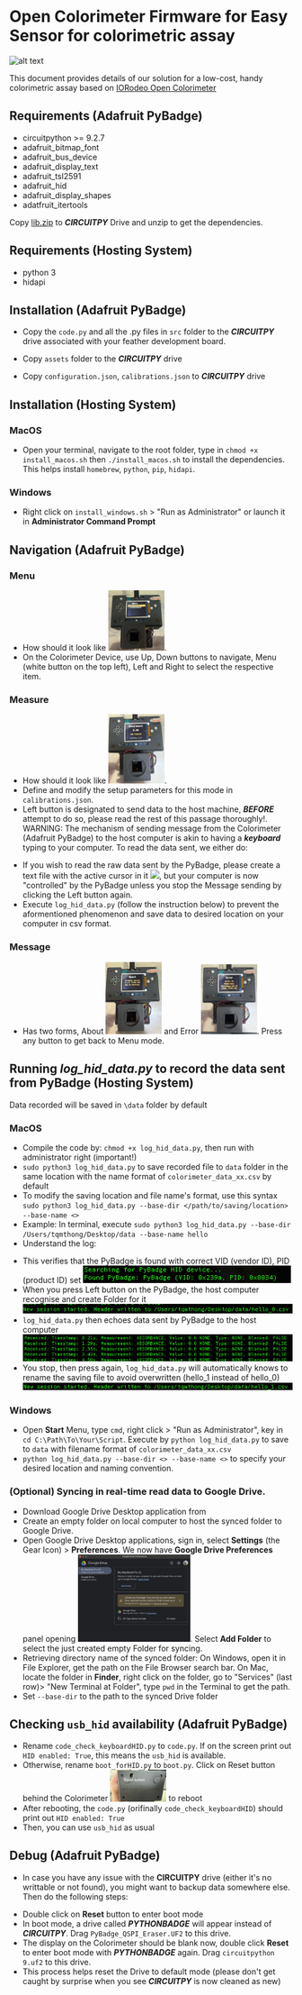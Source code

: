 # Open Colorimeter Firmware for Easy Sensor for colorimetric assay 

![alt text](/images/open_colorimeter.png)

This document provides details of our solution for a low-cost, handy colorimetric assay based on [IORodeo Open Colorimeter](https://iorodeo.com/products/open-colorimeter) 

## Requirements (Adafruit PyBadge)

* circuitpython >= 9.2.7
* adafruit_bitmap_font
* adafruit_bus_device
* adafruit_display_text
* adafruit_tsl2591
* adafruit_hid
* adafruit_display_shapes
* adatfruit_itertools

Copy [lib.zip](https://github.com/Promethees/open_colorimeter_firmware/blob/main/lib.zip) to ***CIRCUITPY*** Drive and unzip to get the dependencies.

## Requirements (Hosting System)
 * python 3
 * hidapi

## Installation (Adafruit PyBadge)

* Copy the `code.py` and all the .py files in `src` folder to the ***CIRCUITPY*** drive associated with
your feather development board. 

* Copy `assets` folder to the ***CIRCUITPY*** drive

* Copy `configuration.json`, `calibrations.json` to ***CIRCUITPY*** drive

## Installation (Hosting System)

### MacOS
* Open your terminal, navigate to the root folder, type in `chmod +x install_macos.sh` then `./install_macos.sh` to install the dependencies. 
This helps install `homebrew`, `python`, `pip`, `hidapi`. 

### Windows
* Right click on `install_windows.sh` > "Run as Administrator" or launch it in **Administrator Command Prompt** 

## Navigation (Adafruit PyBadge)
### Menu
* How should it look like <img src="/images/Menu.jpeg" width="100">. 
* On the Colorimeter Device, use Up, Down buttons to navigate, Menu (white button on the top left), Left and Right to select the respective item.

### Measure
* How should it look like <img src="/images/Measure.jpeg" width="100">.
* Define and modify the setup parameters for this mode in `calibrations.json`. 
* Left button is designated to send data to the host machine, ***BEFORE*** attempt to do so, please read the rest of this passage thoroughly!. WARNING: The mechanism of sending message from the Colorimeter (Adafruit PyBadge) to the host computer is akin to having a ***keyboard*** typing to your computer. To read the data sent, we either do:
- If you wish to read the raw data sent by the PyBadge, please create a text file with the active cursor in it <img src="/images/sendingmsgs.gif" width="200">, but your computer is now "controlled" by the PyBadge unless you stop the Message sending by clicking the Left button again.
- Execute `log_hid_data.py` (follow the instruction below) to prevent the aformentioned phenomenon and save data to desired location on your computer in csv format.

### Message
* Has two forms, About <img src="/images/About.jpeg" width="100"> and Error <img src="/images/Error.jpeg" width="100">. Press any button to get back to Menu mode.

## Running *log_hid_data.py* to record the data sent from PyBadge (Hosting System)
Data recorded will be saved in `\data` folder by default

### MacOS
* Compile the code by: `chmod +x log_hid_data.py`, then run with administrator right (important!) 
* `sudo python3 log_hid_data.py` to save recorded file to `data` folder in the same location with the name format of `colorimeter_data_xx.csv` by default
* To modify the saving location and file name's format, use this syntax `sudo python3 log_hid_data.py --base-dir </path/to/saving/location> --base-name <>` 
* Example: In terminal, execute `sudo python3 log_hid_data.py --base-dir /Users/tqmthong/Desktop/data --base-name hello`
* Understand the log: 
- This verifies that the PyBadge is found with correct VID (vendor ID), PID (product ID) set <img src="/images/foundPyBadge.png">
- When you press Left button on the PyBadge, the host computer recognise and create Folder for it <img src="/images/firstLocation.png">
- `log_hid_data.py` then echoes data sent by PyBadge to the host computer <img src="/images/DataSent.png">
- You stop, then press again, `log_hid_data.py` will automatically knows to rename the saving file to avoid overwritten (hello_1 instead of hello_0) <img src="/images/secondLocation.png">

### Windows 
* Open **Start** Menu, type `cmd`, right click > "Run as Administrator", key in `cd C:\Path\To\Your\Script`. Execute by `python log_hid_data.py` to save to `data` with filename format of `colorimeter_data_xx.csv`
* `python log_hid_data.py --base-dir <> --base-name <>` to specify your desired location and naming convention.

### (Optional) Syncing in real-time read data to Google Drive.
* Download Google Drive Desktop application from [](https://support.google.com/a/users/answer/13022292?hl=en)
* Create an empty folder on local computer to host the synced folder to Google Drive.
* Open Google Drive Desktop applications, sign in, select **Settings** (the Gear Icon) > **Preferences**. We now have **Google Drive Preferences** panel opening <img src="/images/Drive_Preferences.png" width="200">. Select **Add Folder** to select the just created empty Folder for syncing. 
* Retrieving directory name of the synced folder: On Windows, open it in File Explorer, get the path on the File Browser search bar. On Mac, locate the folder in **Finder**, right click on the folder, go to "Services" (last row)> "New Terminal at Folder", type ```pwd``` in the Terminal to get the path.
* Set `--base-dir` to the path to the synced Drive folder

## Checking `usb_hid` availability (Adafruit PyBadge)
* Rename `code_check_keyboardHID.py` to `code.py`. If on the screen print out `HID enabled: True`, this means the `usb_hid` is available.
* Otherwise, rename `boot_forHID.py` to `boot.py`. Click on Reset button behind the Colorimeter <img src="/images/Reset_button.jpeg" width="100"> to reboot
* After rebooting, the `code.py` (orifinally `code_check_keyboardHID`) should print out `HID enabled: True`
* Then, you can use `usb_hid` as usual

## Debug (Adafruit PyBadge)
* In case you have any issue with the **CIRCUITPY** drive (either it's no writtable or not found), you might want to backup data somewhere else.
Then do the following steps:

- Double click on **Reset** button to enter boot mode
- In boot mode, a drive called ***PYTHONBADGE*** will appear instead of ***CIRCUITPY***. Drag `PyBadge_QSPI_Eraser.UF2` to this drive. 
- The display on the Colorimeter should be blank now, double click **Reset** to enter boot mode with ***PYTHONBADGE*** again. Drag `circuitpython 9.uf2` to this drive.
- This process helps reset the Drive to default mode (please don't get caught by surprise when you see ***CIRCUITPY*** is now cleaned as new)

